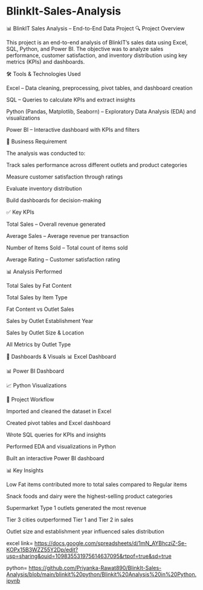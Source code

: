 # BlinkIt-Sales-Analysis
📊 BlinkIT Sales Analysis – End-to-End Data Project
🔍 Project Overview

This project is an end-to-end analysis of BlinkIT’s sales data using Excel, SQL, Python, and Power BI.
The objective was to analyze sales performance, customer satisfaction, and inventory distribution using key metrics (KPIs) and dashboards.

🛠 Tools & Technologies Used

Excel – Data cleaning, preprocessing, pivot tables, and dashboard creation

SQL – Queries to calculate KPIs and extract insights

Python (Pandas, Matplotlib, Seaborn) – Exploratory Data Analysis (EDA) and visualizations

Power BI – Interactive dashboard with KPIs and filters

📂 Business Requirement

The analysis was conducted to:

Track sales performance across different outlets and product categories

Measure customer satisfaction through ratings

Evaluate inventory distribution

Build dashboards for decision-making

✅ Key KPIs

Total Sales – Overall revenue generated

Average Sales – Average revenue per transaction

Number of Items Sold – Total count of items sold

Average Rating – Customer satisfaction rating

📊 Analysis Performed

Total Sales by Fat Content

Total Sales by Item Type

Fat Content vs Outlet Sales

Sales by Outlet Establishment Year

Sales by Outlet Size & Location

All Metrics by Outlet Type

📸 Dashboards & Visuals
📊 Excel Dashboard

📊 Power BI Dashboard

📈 Python Visualizations

📁 Project Workflow

Imported and cleaned the dataset in Excel

Created pivot tables and Excel dashboard

Wrote SQL queries for KPIs and insights

Performed EDA and visualizations in Python

Built an interactive Power BI dashboard

📊 Key Insights

Low Fat items contributed more to total sales compared to Regular items

Snack foods and dairy were the highest-selling product categories

Supermarket Type 1 outlets generated the most revenue

Tier 3 cities outperformed Tier 1 and Tier 2 in sales

Outlet size and establishment year influenced sales distribution


excel link=  https://docs.google.com/spreadsheets/d/1mN_AYBhcziZ-Se-KOPx15B3WZZ55Y2Dp/edit?usp=sharing&ouid=109835531975614637095&rtpof=true&sd=true

python= https://github.com/Priyanka-Rawat890/BlinkIt-Sales-Analysis/blob/main/blinkit%20python/Blinkit%20Analysis%20in%20Python.ipynb



